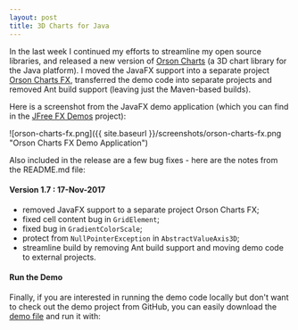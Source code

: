 ```yaml
---
layout: post
title: 3D Charts for Java
---
```


In the last week I continued my efforts to streamline my open source libraries, and released a new version of [Orson Charts](https://github.com/jfree/orson-charts) (a 3D chart library for the Java platform).  I moved the JavaFX support into a separate project [Orson Charts FX](https://github.com/jfree/orson-charts-fx), transferred the demo code into separate projects and removed Ant build support (leaving just the Maven-based builds).

Here is a screenshot from the JavaFX demo application (which you can find in the [JFree FX Demos](https://github.com/jfree/jfree-fxdemos) project):

![orson-charts-fx.png]({{ site.baseurl }}/screenshots/orson-charts-fx.png "Orson Charts FX Demo Application")

Also included in the release are a few bug fixes - here are the notes from the README.md file:

#### Version 1.7 : 17-Nov-2017

* removed JavaFX support to a separate project Orson Charts FX;
* fixed cell content bug in `GridElement`;
* fixed bug in `GradientColorScale`;
* protect from `NullPointerException` in `AbstractValueAxis3D`;
* streamline build by removing Ant build support and moving demo code to external projects.

#### Run the Demo
Finally, if you are interested in running the demo code locally but don't want to check out the demo project from GitHub, you can easily download the [demo file](https://s3-us-west-2.amazonaws.com/jfree-demos/jfree-demos-1.2-jar-with-dependencies.jar) and run it with:

```java -jar jfree-demos-1.2-jar-with-dependencies.jar
